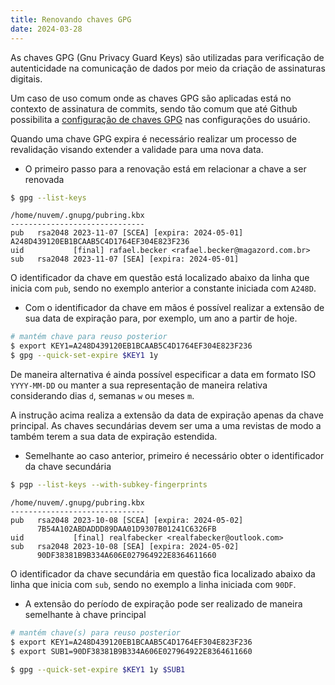 ```yaml
---
title: Renovando chaves GPG
date: 2024-03-28
---
```


As chaves GPG (Gnu Privacy Guard Keys) são utilizadas para verificação de autenticidade na comunicação de dados por meio
da criação de assinaturas digitais.

Um caso de uso comum onde as chaves GPG são aplicadas está no contexto de assinatura de commits, sendo tão comum que até 
Github possibilita a [configuração de chaves GPG][link-github-gpg] nas configurações do usuário.

Quando uma chave GPG expira é necessário realizar um processo de revalidação visando extender a validade para uma nova 
data. 

* O primeiro passo para a renovação está em relacionar a chave a ser renovada

```bash
$ gpg --list-keys
```

```text
/home/nuvem/.gnupg/pubring.kbx
------------------------------
pub   rsa2048 2023-11-07 [SCEA] [expira: 2024-05-01]
A248D439120EB1BCAAB5C4D1764EF304E823F236
uid           [final] rafael.becker <rafael.becker@magazord.com.br>
sub   rsa2048 2023-11-07 [SEA] [expira: 2024-05-01]
```

O identificador da chave em questão está localizado abaixo da linha que inicia com `pub`, sendo no exemplo anterior a
constante iniciada com `A248D`.

* Com o identificador da chave em mãos é possível realizar a extensão de sua data de expiração para, por exemplo, um ano a
partir de hoje.

```bash
# mantém chave para reuso posterior
$ export KEY1=A248D439120EB1BCAAB5C4D1764EF304E823F236
$ gpg --quick-set-expire $KEY1 1y
```

De maneira alternativa é ainda possível especificar a data em formato ISO `YYYY-MM-DD` ou manter a sua representação de
maneira relativa considerando dias `d`, semanas `w` ou meses `m`.

A instrução acima realiza a extensão da data de expiração apenas da chave principal. As chaves secundárias devem ser uma
a uma revistas de modo a também terem a sua data de expiração estendida.

* Semelhante ao caso anterior, primeiro é necessário obter o identificador da chave secundária

```bash
$ pgp --list-keys --with-subkey-fingerprints
```

```text
/home/nuvem/.gnupg/pubring.kbx
------------------------------
pub   rsa2048 2023-10-08 [SCEA] [expira: 2024-05-02]
      7B54A102ABDADDD89DAA01D9307B01241C6326FB
uid           [final] realfabecker <realfabecker@outlook.com>
sub   rsa2048 2023-10-08 [SEA] [expira: 2024-05-02]
      90DF38381B9B334A606E027964922E8364611660
```

O identificador da chave secundária em questão fica localizado abaixo da linha que inicia com `sub`, sendo no exemplo a
linha iniciada com `90DF`.

* A extensão do período de expiração pode ser realizado de maneira semelhante à chave principal

```bash
# mantém chave(s) para reuso posterior
$ export KEY1=A248D439120EB1BCAAB5C4D1764EF304E823F236
$ export SUB1=90DF38381B9B334A606E027964922E8364611660

$ gpg --quick-set-expire $KEY1 1y $SUB1
```



[link-github-gpg]: https://docs.github.com/en/authentication/managing-commit-signature-verification/adding-a-gpg-key-to-your-github-account